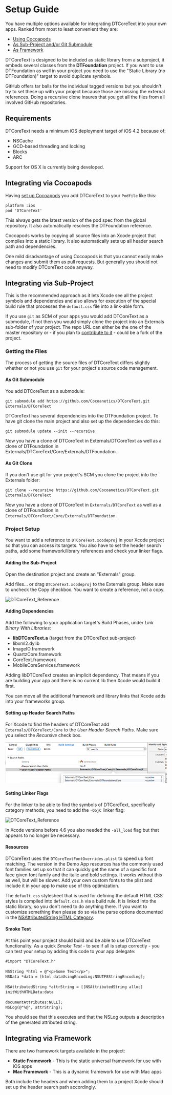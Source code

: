 Setup Guide
===========

You have multiple options available for integrating DTCoreText into your own apps. Ranked from most to least convenient they are:

- [Using Cocoapods](#Cocoapods)
- [As Sub-Project and/or Git Submodule](#Subproject)
- [As Framework](#Framework)

DTCoreText is designed to be included as static library from a subproject, it embeds several classes from the **DTFoundation** project. If you want to use DTFoundation as well in your project you need to use the "Static Library (no DTFoundation)" target to avoid duplicate symbols.

GitHub offers tar balls for the individual tagged versions but you shouldn't try to set these up with your project because those are missing the external references. Doing a recursive clone insures that you get all the files from all involved GitHub repositories.

Requirements
------------

DTCoreText needs a minimum iOS deployment target of iOS 4.2 because of:

- NSCache
- GCD-based threading and locking
- Blocks
- ARC

Support for OS X is currently being developed.

<a id="Cocoapods"></a>
Integrating via Cocoapods
-------------------------

Having [set up Cocoapods](http://www.cocoanetics.com/2013/01/digging-into-cocoapods/) you add DTCoreText to your `Podfile` like this:

    platform :ios
    pod 'DTCoreText'

This always gets the latest version of the pod spec from the global repository. It also automatically resolves the DTFoundation reference.

Cocoapods works by copying all source files into an Xcode project that compiles into a static library. It also automatically sets up all header search path and dependencies.

One mild disadvantage of using Cocoapods is that you cannot easily make changes and submit them as pull requests. But generally you should not need to modify DTCoreText code anyway.

<a id="Subproject"></a>
Integrating via Sub-Project
---------------------------

This is the recommended approach as it lets Xcode see all the project symbols and dependencies and also allows for execution of the special build rule that processes the `default.css` file into a link-able form.

If you use `git` as SCM of your apps you would add DTCoreText as a submodule, if not then you would simply clone the project into an Externals sub-folder of your project. The repo URL can either be the one of the master repository or - if you plan to [contribute to it](http://www.cocoanetics.com/2012/01/github-fork-fix-pull-request/) - could be a fork of the project.

### Getting the Files

The process of getting the source files of DTCoreText differs slightly whether or not you use `git` for your project's source code management.

#### As Git Submodule

You add DTCoreText as a submodule:

    git submodule add https://github.com/Cocoanetics/DTCoreText.git Externals/DTCoreText
   
DTCoreText has several dependencies into the DTFoundation project. To have git clone the main project and also set up the dependencies do this:
	
    git submodule update --init --recursive
   
Now you have a clone of DTCoreText in Externals/DTCoreText as well as a clone of DTFoundation in Externals/DTCoreText/Core/Externals/DTFoundation.

   
#### As Git Clone

If you don't use git for your project's SCM you clone the project into the Externals folder:

    git clone --recursive https://github.com/Cocoanetics/DTCoreText.git Externals/DTCoreText
   
Now you have a clone of DTCoreText in `Externals/DTCoreText` as well as a clone of DTFoundation in `Externals/DTCoreText/Core/Externals/DTFoundation`.

### Project Setup

You want to add a reference to `DTCoreText.xcodeproj` in your Xcode project so that you can access its targets. You also have to set the header search paths, add some framework/library references and check your linker flags.

#### Adding the Sub-Project

Open the destination project and create an "Externals" group.

Add files… or drag `DTCoreText.xcodeproj` to the Externals group. Make sure to uncheck the Copy checkbox. You want to create a reference, not a copy.

![DTCoreText_Reference](DTCoreText_Reference.png)

#### Adding Dependencies

Add the following to your application target's Build Phases, under *Link Binary With Libraries*:

- **libDTCoreText.a** (target from the DTCoreText sub-project)
- libxml2.dylib
- ImageIO.framework
- QuartzCore.framework
- CoreText.framework
- MobileCoreServices.framework

Adding libDTCoreText creates an implicit dependency. That means if you are building your app and there is no current lib then Xcode would build it first.

You can move all the additional framework and library links that Xcode adds into your frameworks group.

#### Setting up Header Search Paths

For Xcode to find the headers of DTCoreText add `Externals/DTCoreText/Core` to the *User Header Search Paths*. Make sure you select the *Recursive* check box.

![DTCoreText_Reference](DTCoreText_Search_Paths.png)

#### Setting Linker Flags

For the linker to be able to find the symbols of DTCoreText, specifically category methods, you need to add the `-ObjC` linker flag:

![DTCoreText_Reference](DTCoreText_Linker_Flags.png)

In Xcode versions before 4.6 you also needed the `-all_load` flag but that appears to no longer be necessary.

#### Resources

DTCoreText uses the `DTCoreTextFontOverrides.plist` to speed up font matching. The version in the Demo App resources has the commonly used font families set up so that it can quickly get the name of a specific font face given font family and the italic and bold settings. It works without this as well, but will be slower. Add your own custom fonts to the plist and include it in your app to make use of this optimization.

The `default.css` stylesheet that is used for defining the default HTML CSS styles is compiled into `default.css.h` via a build rule. It is linked into the static library, so you don't need to do anything there. If you want to customize something then please do so via the parse options documented in the [NSAttributedString HTML Category](../../Categories/NSAttributedString+HTML.html).

#### Smoke Test

At this point your project should build and be able to use DTCoreText functionality. As a quick *Smoke Test* - to see if all is setup correctly - you can test your setup by adding this code to your app delegate:


    #import "DTCoreText.h"

    NSString *html = @"<p>Some Text</p>";
    NSData *data = [html dataUsingEncoding:NSUTF8StringEncoding];
    
    NSAttributedString *attrString = [[NSAttributedString alloc] initWithHTMLData:data
                                                               documentAttributes:NULL];
    NSLog(@"%@", attrString);

You should see that this executes and that the NSLog outputs a description of the generated attributed string.

<a id="Framework"></a>
Integrating via Framework
-------------------------

There are two framework targets available in the project:

- **Static Framework** - This is the static universal framework for use with iOS apps
- **Mac Framework** - This is a dynamic framework for use with Mac apps

Both include the headers and when adding them to a project Xcode should set up the header search path accordingly.
